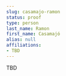 ```yaml
---
slug: casamajo-ramon
status: proof
type: person
last_name: Ramon
first_name: Casamajó
alias: null
affiliations:
- TBD
---
```


TBD

